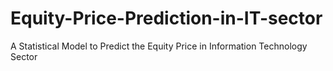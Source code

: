 # Equity-Price-Prediction-in-IT-sector
A Statistical Model to Predict the Equity Price in Information Technology Sector 
